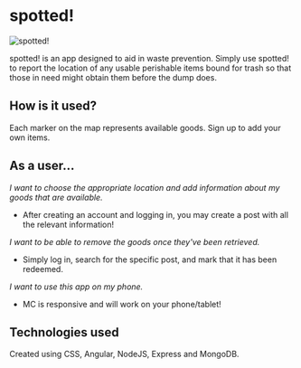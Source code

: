 # spotted!

![spotted!](http://i.imgur.com/PAOGPIk.png)

spotted! is an app designed to aid in waste prevention. Simply use spotted! to report the location of any usable perishable items bound for trash so that those in need might obtain them before the dump does.

## How is it used?

Each marker on the map represents available goods. Sign up to add your own items.

## As a user...

*I want to choose the appropriate location and add information about my goods that are available.*
  * After creating an account and logging in, you may create a post with all the relevant information!


*I want to be able to remove the goods once they've been retrieved.*
  * Simply log in, search for the specific post, and mark that it has been redeemed.

*I want to use this app on my phone.*
  * MC is responsive and will work on your phone/tablet!

## Technologies used

Created using CSS, Angular, NodeJS, Express and MongoDB.
